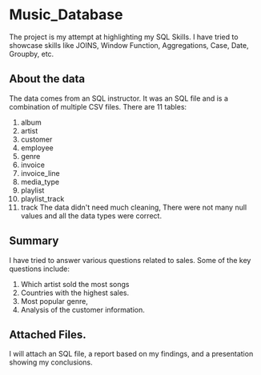 # Music_Database
The project is my attempt at highlighting my SQL Skills. I have tried to showcase skills like JOINS, Window Function, Aggregations, Case, Date, Groupby, etc.

## About the data
The data comes from an SQL instructor. It was an SQL file and is a combination of multiple CSV files. There are 11 tables:
1. album
2. artist
3. customer
4. employee
5. genre
6. invoice
7. invoice_line
8. media_type
9. playlist
10. playlist_track
11. track
The data didn't need much cleaning, There were not many null values and all the data types were correct.

## Summary
I have tried to answer various questions related to sales. Some of the key questions include:
1. Which artist sold the most songs
2. Countries with the highest sales.
3. Most popular genre,
4. Analysis of the customer information.

## Attached Files.
I will attach an SQL file, a report based on my findings, and a presentation showing my conclusions.
